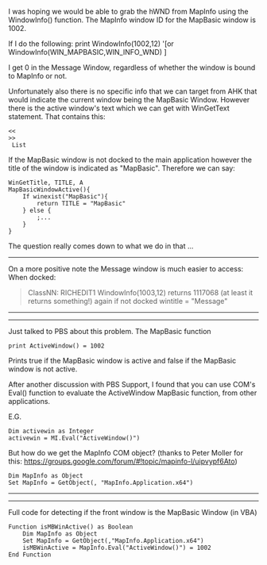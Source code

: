 I was hoping we would be able to grab the hWND from MapInfo using the WindowInfo() function.
The MapInfo window ID for the MapBasic window is 1002.

If I do the following:
print WindowInfo(1002,12) '[or WindowInfo(WIN_MAPBASIC,WIN_INFO_WND) ]

I get 0 in the Message Window, regardless of whether the window is bound to MapInfo or not.

Unfortunately also there is no specific info that we can target from AHK that would indicate the current window being the MapBasic Window. However there is the active window's text which we can get with WinGetText statement. That contains this:

```
<<
>>
 List 
```

If the MapBasic window is not docked to the main application however the title of the window is indicated as "MapBasic". Therefore we can say:

```
WinGetTitle, TITLE, A
MapBasicWindowActive(){
    If winexist("MapBasic"){
        return TITLE = "MapBasic"
    } else {
        ;...
    }
}
```

The question really comes down to what we do in that ...

-----------------------------------------------------------------------------------------------

On a more positive note the Message window is much easier to access:
When docked:
> ClassNN: RICHEDIT1
> WindowInfo(1003,12) returns 1117068 (at least it returns something!)
> again if not docked wintitle = "Message"

-----------------------------------------------------------------------------------------------
-----------------------------------------------------------------------------------------------

Just talked to PBS about this problem. The MapBasic function

```
print ActiveWindow() = 1002
```

Prints true if the MapBasic window is active and false if the MapBasic window is not active.

After another discussion with PBS Support, I found that you can use COM's Eval() function to evaluate the ActiveWindow MapBasic function, from other applications.

E.G.

```
Dim activewin as Integer
activewin = MI.Eval("ActiveWindow()")
```

But how do we get the MapInfo COM object? (thanks to Peter Moller for this: https://groups.google.com/forum/#!topic/mapinfo-l/uipvypf6Ato)

```
Dim MapInfo as Object
Set MapInfo = GetObject(, "MapInfo.Application.x64")
```

-----------------------------------------------------------------------------------------------
-----------------------------------------------------------------------------------------------

Full code for detecting if the front window is the MapBasic Window (in VBA)

```
Function isMBWinActive() as Boolean
    Dim MapInfo as Object
    Set MapInfo = GetObject(,"MapInfo.Application.x64")
    isMBWinActive = MapInfo.Eval("ActiveWindow()") = 1002
End Function
```
